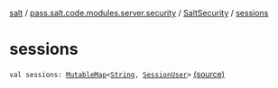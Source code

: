 [salt](../../index.md) / [pass.salt.code.modules.server.security](../index.md) / [SaltSecurity](index.md) / [sessions](./sessions.md)

# sessions

`val sessions: `[`MutableMap`](https://kotlinlang.org/api/latest/jvm/stdlib/kotlin.collections/-mutable-map/index.html)`<`[`String`](https://kotlinlang.org/api/latest/jvm/stdlib/kotlin/-string/index.html)`, `[`SessionUser`](../-session-user/index.md)`>` [(source)](https://github.com/kurbaniec-tgm/salt/tree/master/code/modules/server/security/SaltSecurity.kt#L25)